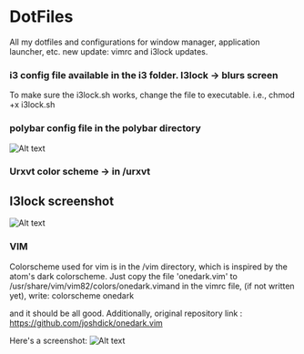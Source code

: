 # DotFiles
All my dotfiles and configurations for window manager, application launcher, etc.
new update: vimrc and i3lock updates.

### i3 config file available in the i3 folder. I3lock -> blurs screen
To make sure the i3lock.sh works, change the file to executable.
i.e., chmod +x i3lock.sh
### polybar config file in the polybar directory

![Alt text](https://user-images.githubusercontent.com/31076260/92118793-3af41080-edf7-11ea-91d1-7f201238ddc8.png)

### Urxvt color scheme -> in /urxvt 


## I3lock screenshot
![Alt text](https://user-images.githubusercontent.com/31076260/92118837-49dac300-edf7-11ea-873f-b2953678ea98.png)

### VIM
Colorscheme used for vim is in the /vim directory, which is inspired by the atom's dark colorscheme. Just copy the file 'onedark.vim' to /usr/share/vim/vim82/colors/onedark.vimand in the vimrc file, (if not written yet), write:
colorscheme onedark

and it should be all good.
Additionally, original repository link : https://github.com/joshdick/onedark.vim

Here's a screenshot:
![Alt text](https://user-images.githubusercontent.com/31076260/92118867-5232fe00-edf7-11ea-82bb-7c7d33037428.png)
